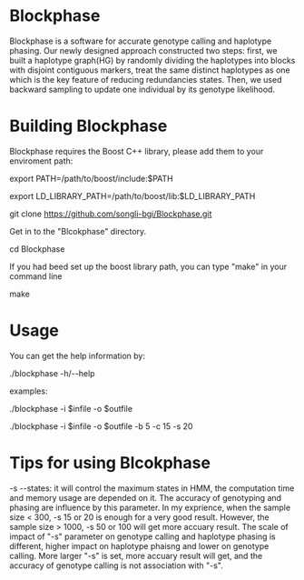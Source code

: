 # Blockphase
Blockphase is a software for accurate genotype calling and haplotype phasing. Our newly designed approach constructed two steps: first, we built a haplotype graph(HG) by randomly dividing the haplotypes into blocks with disjoint contiguous markers, treat the same distinct haplotypes as one which is the key feature of reducing redundancies states. Then, we used backward sampling to update one individual by its genotype likelihood. 

# Building Blockphase
Blockphase requires the Boost C++ library, please add them to your enviroment path:

export PATH=/path/to/boost/include:$PATH

export LD_LIBRARY_PATH=/path/to/boost/lib:$LD_LIBRARY_PATH

git clone https://github.com/songli-bgi/Blockphase.git

Get in to the "Blcokphase" directory. 

cd Blockphase

If you had beed set up the boost library path, you can type "make" in your command line

make

# Usage
You can get the help information by:

./blockphase -h/--help 

examples:

./blockphase -i $infile -o $outfile 

./blockphase -i $infile -o $outfile -b 5 -c 15 -s 20

# Tips for using Blcokphase
-s --states: it will control the maximum states in HMM, the computation time and memory usage are depended on it. The accuracy of genotyping and phasing are influence by this parameter. In my exprience, when the sample size < 300, -s 15 or 20 is enough for a very good result. However, the sample size > 1000, -s 50 or 100 will get more accuary result. The scale of impact of "-s" parameter on genotype calling and haplotype phasing is different, higher impact on haplotype phaisng and lower on genotype calling. More larger "-s" is set, more accuary result will get, and the accuracy of genotype calling is not association with "-s". 
